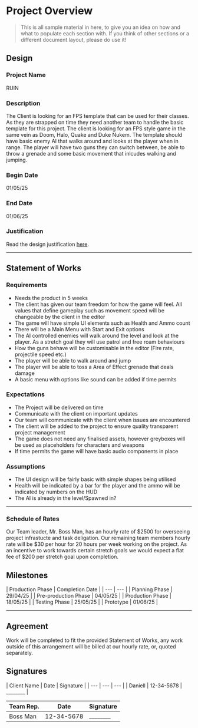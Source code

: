 # Project Overview
[//]: # (This section is an example structure for the proposal to your client.)

>This is all sample material in here, to give you an idea on how and what to populate each section with. If you think of other sections or a different document layout, please do use it!

## Design
[//]: # (How will you meet the client's brief, their expectations, and their requirements.)

### Project Name
RUIN

### Description
[//]: # (This is the elevator pitch, sell the idea)
The Client is looking for an FPS template that can be used for their classes. As they are strapped on time they need another team to handle the basic template for this project. The client is looking for an FPS style game in the same vein as Doom, Halo, Quake and Duke Nukem. The template should have basic enemy AI that walks around and looks at the player when in range. The player will have two guns they can switch between, be able to throw a grenade and some basic movement that inlcudes walking and jumping.

### Begin Date

01/05/25

### End Date

01/06/25

### Justification
Read the design justification [here](project_justification.md).

---

## Statement of Works
[//]: # (This section is about managing expectations; list out all of the qualities that will be in the final product)

### Requirements
[//]: # (What are the requirements of the finished project?)
* Needs the product in 5 weeks
* The client has given our team freedom for how the game will feel. All values that define gameplay such as movement speed will be changeable by the client in the editor
* The game will have simple UI elements such as Health and Ammo count
* There will be a Main Menu with Start and Exit options
* The AI controlled enemies will walk around the level and look at the player. As a stretch goal they will use patrol and free roam behaviours
* How the guns behave will be customisable in the editor (Fire rate, projectile speed etc.)
* The player will be able to walk around and jump
* The player will be able to toss a Area of Effect grenade that deals damage
*  A basic menu with options like sound can be added if time permits

### Expectations
[//]: # (What are the client's expectations?)
* The Project will be delivered on time
* Communicate with the client on important updates
* Our team will communicate with the client when issues are encountered
* The client will be added to the project to ensure quality transparent project management
* The game does not need any finalised assets, however greyboxes will be used as placeholders for characters and weapons
* If time permits the game will have basic audio components in place

### Assumptions
[//]: # (What are you assuming based on client responses)
* The UI design will be fairly basic with simple shapes being utilised 
* Health will be indicated by a bar for the player and the ammo will be indicated by numbers on the HUD
* The AI is already in the level/Spawned in? 

---

### Schedule of Rates
Our Team leader, Mr. Boss Man, has an hourly rate of $2500 for overseeing project infrastucte and task deligation. 
Our remaining team members hourly rate will be $30 per hour for 20 hours per week working on the project. 
As an incentive to work towards certain stretch goals we would expect a flat fee of $200 per stretch goal upon completion. 


## Milestones
[//]: # (Breakdown of phases of development, with estimated delivery times)
[//]: # (In practice, if you were working on fixed price phases, you would also list expected payment after each phase.)
| Production Phase | Completion Date |
| --- | --- |
| Planning Phase | 29/04/25 |
| Pre-production Phase | 04/05/25 |
| Production Phase | 18/05/25 |
| Testing Phase | 25/05/25 |
| Prototype | 01/06/25 |

---

## Agreement
[//]: # (List out the arrangement)
Work will be completed to fit the provided Statement of Works, any work outside of this arrangement will be billed at our hourly rate, or, quoted separately.

## Signatures
[//]: # (If dealing in person, agreements should be signed so that additional work can be billed)
| Client Name | Date | Signature |
| --- | --- | --- |
| Daniell | 12-34-5678 | ________ |

| Team Rep. | Date | Signature |
| --- | --- | --- |
| Boss Man | 12-34-5678 | ________ |

